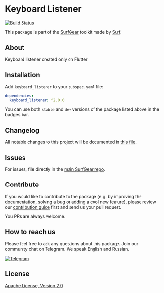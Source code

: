 # Keyboard Listener

[![Build Status](https://github.com/surfstudio/SurfGear/workflows/build/badge.svg)](https://github.com/surfstudio/SurfGear)

This package is part of the [SurfGear](https://github.com/surfstudio/SurfGear) toolkit made by [Surf](https://surf.ru).

## About

Keyboard listener created only on Flutter

## Installation

Add `keyboard_listener` to your `pubspec.yaml` file:

```yaml
dependencies:
  keyboard_listener: ^2.0.0
```

You can use both `stable` and `dev` versions of the package listed above in the badges bar.

## Changelog

All notable changes to this project will be documented in [this file](./CHANGELOG.md).

## Issues

For issues, file directly in the [main SurfGear repo](https://github.com/surfstudio/SurfGear).

## Contribute

If you would like to contribute to the package (e.g. by improving the documentation, solving a bug or adding a cool new feature), please review our [contribution guide](../../CONTRIBUTING.md) first and send us your pull request.

You PRs are always welcome.

## How to reach us

Please feel free to ask any questions about this package. Join our community chat on Telegram. We speak English and Russian.

[![Telegram](https://img.shields.io/badge/chat-on%20Telegram-blue.svg)](https://t.me/SurfGear)

## License

[Apache License, Version 2.0](https://www.apache.org/licenses/LICENSE-2.0)
